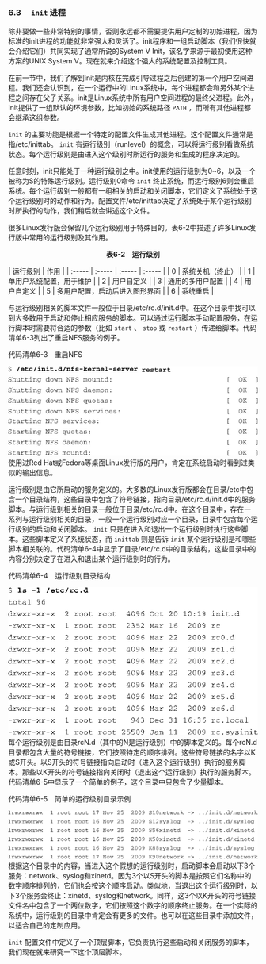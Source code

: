 ### 6.3　 `init` 进程

除非要做一些非常特别的事情，否则永远都不需要提供用户定制的初始进程，因为标准的init进程的功能就非常强大和灵活了。init程序和一组启动脚本（我们很快就会介绍它们）共同实现了通常所说的System V Init，该名字来源于最初使用这种方案的UNIX System V。现在就来介绍这个强大的系统配置及控制工具。

在前一节中，我们了解到init是内核在完成引导过程之后创建的第一个用户空间进程。我们还会认识到，在一个运行中的Linux系统中，每个进程都会和另外某个进程之间存在父子关系。init是Linux系统中所有用户空间进程的最终父进程。此外，init提供了一组默认的环境参数，比如初始的系统路径 `PATH` ，而所有其他进程都会继承这组参数。

`init` 的主要功能是根据一个特定的配置文件生成其他进程。这个配置文件通常是指/etc/inittab。 `init` 有运行级别（runlevel）的概念，可以将运行级别看做系统状态。每个运行级别是由进入这个级别时所运行的服务和生成的程序决定的。

任意时刻，init只能处于一种运行级别之中。init使用的运行级别为0~6，以及一个被称为S的特殊运行级别。运行级别0命令 `init` 终止系统，而运行级别6则会重启系统。每个运行级别一般都有一组相关的启动和关闭脚本，它们定义了系统处于这个运行级别时的动作和行为。配置文件/etc/inittab决定了系统处于某个运行级别时所执行的动作，我们稍后就会讲述这个文件。

很多Linux发行版会保留几个运行级别用于特殊目的。表6-2中描述了许多Linux发行版中常用的运行级别及其作用。

<center class="my_markdown"><b class="my_markdown">表6-2　运行级别</b></center>

| 运行级别 | 作用 |
| :-----  | :-----  | :-----  | :-----  |
| 0 | 系统关机（终止） |
| 1 | 单用户系统配置，用于维护 |
| 2 | 用户自定义 |
| 3 | 通用的多用户配置 |
| 4 | 用户自定义 |
| 5 | 多用户配置，启动后进入图形界面 |
| 6 | 系统重启 |

与运行级别相关的脚本文件一般位于目录/etc/rc.d/init.d中。在这个目录中找可以到大多数用于启动和停止相应服务的脚本。可以通过运行脚本手动配置服务，在运行脚本时需要将合适的参数（比如 `start` 、 `stop` 或 `restart` ）传递给脚本。代码清单6-3列出了重启NFS服务的例子。

代码清单6-3　重启NFS



![98.jpg](../images/98.jpg)
使用过Red Hat或Fedora等桌面Linux发行版的用户，肯定在系统启动时看到过类似的输出信息。

运行级别是由它所启动的服务定义的。大多数的Linux发行版都会在目录/etc中包含一个目录结构，这些目录中包含了符号链接，指向目录/etc/rc.d/init.d中的服务脚本。与运行级别相关的目录一般位于目录/etc/rc.d中。在这个目录中，存在一系列与运行级别相关的目录，一般一个运行级别对应一个目录，目录中包含每个运行级别的启动和关闭脚本。 `init` 只是在进入和退出一个运行级别时执行这些脚本。这些脚本定义了系统状态，而 `inittab` 则是告诉 `init` 某个运行级别是和哪些脚本相关联的。代码清单6-4中显示了目录/etc/rc.d中的目录结构，这些目录中的内容分别决定了在进入和退出某个运行级别时的行为。

代码清单6-4　运行级别目录结构



![99.png](../images/99.png)
每个运行级别是由目录rcN.d（其中的N是运行级别）中的脚本定义的。每个rcN.d目录都包含大量的符号链接，它们按照特定的顺序排列。这些符号链接的名字以K或S开头。以S开头的符号链接指向启动时（进入这个运行级别）执行的服务脚本。那些以K开头的符号链接指向关闭时（退出这个运行级别）执行的服务脚本。代码清单6-5中显示了一个简单的例子，这个目录中只包含了少量脚本。

代码清单6-5　简单的运行级别目录示例



![100.png](../images/100.png)
根据这个目录中的内容，当进入这个假想的运行级别时，启动脚本会启动以下3个服务：network、syslog和xinetd。因为3个以S开头的脚本是按照它们名称中的数字顺序排列的，它们也会按这个顺序启动。类似地，当退出这个运行级别时，以下3个服务会终止：xinetd、syslog和network。同样，这3个以K开头的符号链接文件名中包含了一个两位数字，它们按照这个数字的顺序终止服务。在一个实际的系统中，运行级别的目录中肯定会有更多的文件。也可以在这些目录中添加文件，以适合自己的定制应用。

`init` 配置文件中定义了一个顶层脚本，它负责执行这些启动和关闭服务的脚本，我们现在就来研究一下这个顶层脚本。

